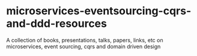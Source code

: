 # microservices-eventsourcing-cqrs-and-ddd-resources
A collection of books, presentations, talks, papers, links, etc on microservices, event sourcing, cqrs and domain driven design

